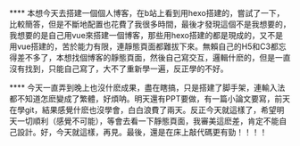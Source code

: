 **** 本想今天去搭建一個個人博客，在b站上看到用hexo搭建的，嘗試了一下，比較簡答，但是不斷地配置也花費了我很多時間，最後才發現這個不是我想要的，我想要的是自己用vue來搭建一個博客，那些用hexo搭建的都是現成的，又不是用vue搭建的，苦於能力有限，連靜態頁面都難拔下來。無賴自己的H5和C3都忘得差不多了，本想找個博客的靜態頁面，然後自己寫交互，邏輯什麽的，但是一直沒有找到，只能自己寫了，大不了重新學一遍，反正學的不好。

****  今天一直弄到晚上也沒什麽成果，盡在瞎搞，只是搭建了脚手架，連輸入法都不知道怎麽變成了繁體，好煩呐。明天還有PPT要做，有一篇小論文要寫，前天在學git，結果感覺什麽也沒學會，白白浪費了兩天。反正今天就這樣了，希望明天一切順利（感覺不可能），等會去看一下靜態頁面，我審美這麽差，肯定不能自己設計。好，今天就這樣，再見。最後，還是在床上敲代碼更有勁！！！！